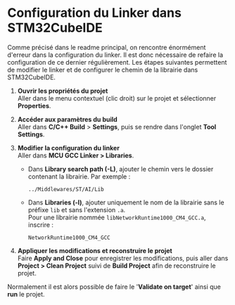 
# Configuration du Linker dans STM32CubeIDE

Comme précisé dans le readme principal, on rencontre énormément d'erreur dans la configuration du linker. Il est donc nécessaire de refaire la configuration de ce dernier régulièrement.
Les étapes suivantes permettent de modifier le linker et de configurer le chemin de la librairie dans STM32CubeIDE.

1. **Ouvrir les propriétés du projet**  
   Aller dans le menu contextuel (clic droit) sur le projet et sélectionner **Properties**.

2. **Accéder aux paramètres du build**  
   Aller dans **C/C++ Build** > **Settings**, puis se rendre dans l'onglet **Tool Settings**.

3. **Modifier la configuration du linker**  
   Aller dans **MCU GCC Linker > Libraries**.
   - Dans **Library search path (-L)**, ajouter le chemin vers le dossier contenant la librairie. Par exemple :  
     ```
     ../Middlewares/ST/AI/Lib
     ```
   - Dans **Libraries (-l)**, ajouter uniquement le nom de la librairie sans le préfixe `lib` et sans l'extension `.a`.  
     Pour une librairie nommée `libNetworkRuntime1000_CM4_GCC.a`, inscrire :  
     ```
     NetworkRuntime1000_CM4_GCC
     ```

4. **Appliquer les modifications et reconstruire le projet**  
   Faire **Apply and Close** pour enregistrer les modifications, puis aller dans **Project > Clean Project** suivi de **Build Project** afin de reconstruire le projet.

Normalement il est alors possible de faire le '**Validate on target**' ainsi que **run** le projet.
